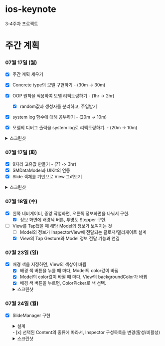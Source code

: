 # ios-keynote
3-4주차 프로젝트

# 주간 계획

### 07월 17일 (월)

- [x] 주간 계획 세우기
- [x] Concrete type의 모델 구현하기 - (30m -> 30m)
- [x] OOP 원칙을 적용하여 모델 리펙토링하기 - (1hr -> 2hr)
    - [x] random값과 생성자를 분리하고, 주입받기

- [x] system log 함수에 대해 공부하기 - (20m -> 10m)
- [x] 모델의 디버그 출력을 system log로 리펙토링하기. - (20m -> 10m)


<details>
    <summary>스크린샷</summary>
    <img width="800" alt="image" src="https://github.com/softeerbootcamp-2nd/ios-keynote/assets/46219689/888491e8-4afa-4e29-a97e-f7e00364746b">
    
</details>

### 07월 17일 (화)

- [x] 9자리 고유값 만들기 - (?? -> 3hr)
- [x] SMDataModel과 UIKit의 연동
- [x] Slide 객체를 기반으로 View 그려보기

<details>
    <summary>스크린샷</summary>
    <img width="500" alt="image" src="https://user-images.githubusercontent.com/46219689/254361875-6c05f37c-6079-4a0a-a0e3-9c50510962bf.png">
</details>

### 07월 18일 (수)

- [x] 왼쪽 네비게이터, 중앙 작업화면, 오른쪽 정보화면을 나눠서 구현.
  - [x] 정보 화면에 배경색 버튼, 투명도 Stepper 구현.
- [ ] View를 Tap했을 때 해당 Model의 정보가 보여지는 것
    - [ ] Model의 정보가 InspectorView에 전달되는 클로저/델리게이트 설계
    - [x] View의 Tap Gesture와 Model 정보 전달 기능과 연결
    
### 07월 23일 (일)
- [x] 배경 색을 지정하면, View의 색상이 바뀜
    - [x] 배경 색 버튼을 누를 때 마다, Model의 color값이 바뀜
    - [x] Model의 color값이 바뀔 때 마다, View의 backgroundColor가 바뀜
    - [x] 배경 색 버튼을 누르면, ColorPicker로 색 선택.
    <details>
    <summary>스크린샷</summary>
    <img width=500; src="https://github.com/sseungmn/ios-keynote/assets/46219689/1308ef3f-2295-4de6-830f-90e93c53d055">
    </details>

### 07월 24일 (월)
- [x] SlideManager 구현
    <details>
    <summary>설계</summary>
    <img width="500" src="https://github.com/sseungmn/ios-keynote/assets/46219689/26e19da9-2637-4e8f-a68f-065ee69ecc23">
    <img width="500" src="https://github.com/sseungmn/ios-keynote/assets/46219689/4c84fd7f-5816-4997-8381-a9788dd639f9">
    </details>
    - [x] 선택된 Content의 종류에 따라서, Inspector 구성목록을 변경(활성/비활성)
    <details>
    <summary>스크린샷</summary>

    * Color, Alpha 변경이 가능할 때
    <img width=500; src="https://github.com/sseungmn/ios-keynote/assets/46219689/b8a2fd7f-a2fd-4d01-946b-36bd7ba364b7">
    
    * Alpha만 변경이 가능할 때
    <img width=500; src="https://github.com/sseungmn/ios-keynote/assets/46219689/bead70dd-fd14-46fa-8572-100b08b680db">
    </details>

